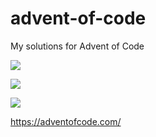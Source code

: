 # advent-of-code
My solutions for Advent of Code

![](https://img.shields.io/badge/day%20📅-8-blue)

![](https://img.shields.io/badge/stars%20⭐-10-yellow)

![](https://img.shields.io/badge/days%20completed-5-red)

https://adventofcode.com/
